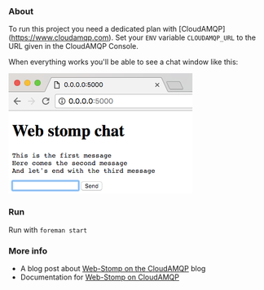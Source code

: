 ### About
To run this project you need a dedicated plan with [CloudAMQP] (https://www.cloudamqp.com). Set your `ENV` variable `CLOUDAMQP_URL` to the URL given in the CloudAMQP Console.

When everything works you'll be able to see a chat window like this:


![RabbitMQ and WebStomp application window](webstomp_rabbitmq_chat.png)

### Run
Run with `foreman start`

### More info
- A blog post about [Web-Stomp on the CloudAMQP](https://www.cloudamqp.com/blog/2016-10-10-RabbitMQ-and-WebSockets.html) blog
- Documentation for [Web-Stomp on CloudAMQP](https://www.cloudamqp.com/docs/web_stomp.html)
